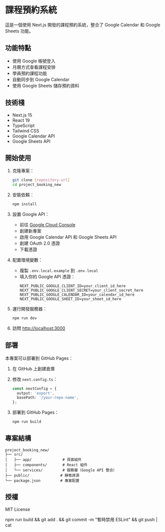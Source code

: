 # 課程預約系統

這是一個使用 Next.js 開發的課程預約系統，整合了 Google Calendar 和 Google Sheets 功能。

## 功能特點

- 使用 Google 帳號登入
- 月曆方式查看課程安排
- 學員預約課程功能
- 自動同步到 Google Calendar
- 使用 Google Sheets 儲存預約資料

## 技術棧

- Next.js 15
- React 19
- TypeScript
- Tailwind CSS
- Google Calendar API
- Google Sheets API

## 開始使用

1. 克隆專案：
   ```bash
   git clone [repository-url]
   cd project_booking_new
   ```

2. 安裝依賴：
   ```bash
   npm install
   ```

3. 設置 Google API：
   - 前往 [Google Cloud Console](https://console.cloud.google.com)
   - 創建新專案
   - 啟用 Google Calendar API 和 Google Sheets API
   - 創建 OAuth 2.0 憑證
   - 下載憑證

4. 配置環境變數：
   - 複製 `.env.local.example` 到 `.env.local`
   - 填入你的 Google API 憑證：
     ```
     NEXT_PUBLIC_GOOGLE_CLIENT_ID=your_client_id_here
     NEXT_PUBLIC_GOOGLE_CLIENT_SECRET=your_client_secret_here
     NEXT_PUBLIC_GOOGLE_CALENDAR_ID=your_calendar_id_here
     NEXT_PUBLIC_GOOGLE_SHEET_ID=your_sheet_id_here
     ```

5. 運行開發服務器：
   ```bash
   npm run dev
   ```

6. 訪問 [http://localhost:3000](http://localhost:3000)

## 部署

本專案可以部署到 GitHub Pages：

1. 在 GitHub 上創建倉庫

2. 修改 `next.config.ts`：
   ```typescript
   const nextConfig = {
     output: 'export',
     basePath: '/your-repo-name',
   };
   ```

3. 部署到 GitHub Pages：
   ```bash
   npm run build
   ```

## 專案結構

```
project_booking_new/
├── src/
│   ├── app/              # 頁面組件
│   ├── components/       # React 組件
│   └── services/         # 服務層（Google API 整合）
├── public/              # 靜態資源
└── package.json         # 專案配置
```

## 授權

MIT License


npm run build && git add . && git commit -m "暫時禁用 ESLint" && git push | cat